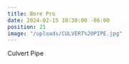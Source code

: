 ```yaml
---
title: Bore Pro
date: 2024-02-15 10:30:00 -06:00
position: 21
image: "/uploads/CULVERT%20PIPE.jpg"
---
```


Culvert Pipe